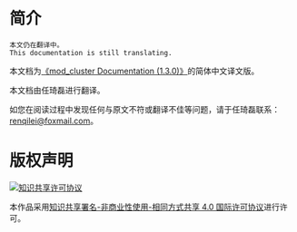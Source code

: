 # 简介

```
本文仍在翻译中。
This documentation is still translating.
```

本文档为[《mod_cluster Documentation (1.3.0)》](http://docs.jboss.org/mod_cluster/1.3.0/)的简体中文译文版。

本文档由任琦磊进行翻译。

如您在阅读过程中发现任何与原文不符或翻译不佳等问题，请于任琦磊联系：renqilei@foxmail.com。

# 版权声明

[![知识共享许可协议](https://i.creativecommons.org/l/by-nc-sa/4.0/88x31.png)](http://creativecommons.org/licenses/by-nc-sa/4.0/)

本作品采用[知识共享署名-非商业性使用-相同方式共享 4.0 国际许可协议](http://creativecommons.org/licenses/by-nc-sa/4.0/)进行许可。